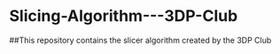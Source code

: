 # Slicing-Algorithm---3DP-Club
##This repository contains the slicer algorithm created by the 3DP Club 
